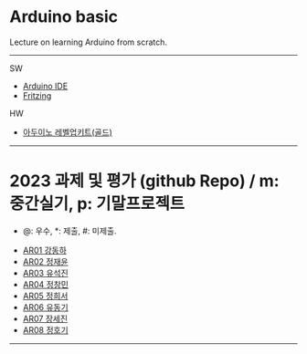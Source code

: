 # Arduino basic
Lecture on learning Arduino from scratch.


---

SW

- [Arduino IDE](https://www.arduino.cc/)
- [Fritzing](http://fritzing.org/download/)

HW

- [아두이노 레벨업키트(골드)](https://www.devicemart.co.kr/goods/view?no=12170416)

---

# 2023 과제 및 평가 (github Repo) / m: 중간실기, p: 기말프로젝트
* @: 우수, *: 제출, #: 미제출.  

- [AR01 강동하](https://github.com/kangdongha2/ar01)
- [AR02 정재윤](https://github.com/wjdwodbs1212/AR02)
- [AR03 유석진]()
- [AR04 정창민](https://github.com/cllcmxx00/ar04)
- [AR05 정희서](https://github.com/HiSeoJeong/AR05)
- [AR06 유동기](https://github.com/wtfwtfs/ar06)
- [AR07 장세진](https://github.com/sejin573/AR07)
- [AR08 정호기](https://github.com/JeongHogi/AR08a)


---




